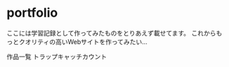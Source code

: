 # portfolio
ここには学習記録として作ってみたものをとりあえず載せてます。
これからもっとクオリティの高いWebサイトを作ってみたい…

作品一覧
<a hrf="https://ri-log.github.io/portfolio/TrapCatch_v0/TrapCatch.html">トラップキャッチカウント</a>
